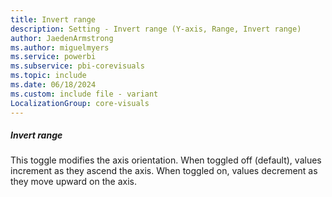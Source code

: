 ```yaml
---
title: Invert range
description: Setting - Invert range (Y-axis, Range, Invert range)
author: JaedenArmstrong
ms.author: miguelmyers
ms.service: powerbi
ms.subservice: pbi-corevisuals
ms.topic: include
ms.date: 06/18/2024
ms.custom: include file - variant
LocalizationGroup: core-visuals
---
```

##### Invert range

This toggle modifies the axis orientation. When toggled off (default), values increment as they ascend the axis. When toggled on, values decrement as they move upward on the axis.
